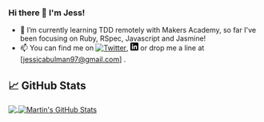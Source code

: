 ### Hi there 👋 I'm Jess!
- 🌱 I’m currently learning TDD remotely with Makers Academy, so far I've been focusing on Ruby, RSpec, Javascript and Jasmine!
- 📫 You can find me on [![Twitter][1.2]][1], [![LinkedIn][2.2]][2] or drop me a line at [jessicabulman97@gmail.com] .

## &#x1f4c8; GitHub Stats

<a href="https:https://github.com/Jessocxz98">
  <img align="center" src="https://github-readme-stats.vercel.app/api/top-langs/?username=Jessocxz98&hide=java,html,tex&title_color=ffffff&text_color=c9cacc&icon_color=2bbc8a&bg_color=1d1f21&langs_count=3" />
</a>
<a href="https://github.com/Jessocxz98">
  <img align="center" src="https://github-readme-stats.vercel.app/api?username=Jessocxz98&show_icons=true&line_height=27&count_private=true&title_color=ffffff&text_color=c9cacc&icon_color=2bbc8a&bg_color=1d1f21" alt="Martin's GitHub Stats" />
</a>

<!-- Icons -->

[1.2]: http://i.imgur.com/wWzX9uB.png (twitter icon without padding)
[2.2]: https://github.com/Jessocxz98/Jessocxz98/blob/main/linkedin-3-16.png (LinkedIn icon without padding)

<!-- Links to your social media accounts -->

[1]: https://twitter.com/jess_hacks
[2]: https://www.linkedin.com/in/jessica-bulman-0645b716b/

<!--
**Jessocxz98/Jessocxz98** is a ✨ _special_ ✨ repository because its `README.md` (this file) appears on your GitHub profile.

Here are some ideas to get you started:

- 🔭 I’m currently working on ...
- 👯 I’m looking to collaborate on ...
- 🤔 I’m looking for help with ...
- 💬 Ask me about ...
- 😄 Pronouns: ...
- ⚡ Fun fact: ...
-->
